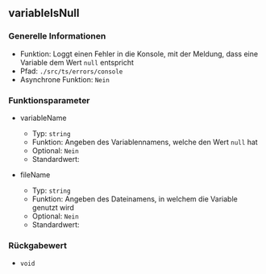## variableIsNull

### Generelle Informationen

- Funktion: Loggt einen Fehler in die Konsole, mit der Meldung, dass eine Variable dem Wert `null` entspricht
- Pfad: `./src/ts/errors/console`
- Asynchrone Funktion: `Nein`

### Funktionsparameter

- variableName

  - Typ: `string`
  - Funktion: Angeben des Variablennamens, welche den Wert `null` hat
  - Optional: `Nein`
  - Standardwert:

- fileName
  - Typ: `string`
  - Funktion: Angeben des Dateinamens, in welchem die Variable genutzt wird
  - Optional: `Nein`
  - Standardwert:

### Rückgabewert

- `void`
